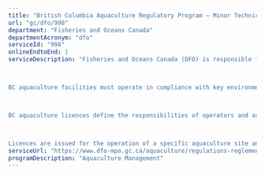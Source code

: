 ```yaml
---
title: "British Columbia Aquaculture Regulatory Program – Minor Technical Amendments"
url: "gc/dfo/998"
department: "Fisheries and Oceans Canada"
departmentAcronym: "dfo"
serviceId: "998"
onlineEndtoEnd: 1
serviceDescription: "Fisheries and Oceans Canada (DFO) is responsible for issuing BC aquaculture licences for marine finfish, shellfish, freshwater (or land-based) and enhancement operations. 



BC aquaculture facilities must operate in compliance with key environmental and health legislation such as the Health of Animals Act, Food and Drugs Act, and Species at Risk Act. 



BC aquaculture licences define the responsibilities of operators and assure processors and consumers that they are buying seafood from a licensed facility. 



Licences are issued for the operation of a specific aquaculture site and licence holders must apply for a renewal at the frequency specified in the conditions of licence. Companies and organizations with multiple sites must obtain a separate licence for each site."
serviceUrl: "https://www.dfo-mpo.gc.ca/aquaculture/regulations-reglements-eng.html"
programDescription: "Aquaculture Management"
---
```

